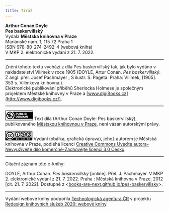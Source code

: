 ```yaml
---
title: Tiráž
---
```


**Arthur Conan Doyle**  
**Pes baskervillský**  
Vydala **Městská knihovna v Praze**  
Mariánské nám. 1, 115 72 Praha 1  
ISBN 978-80-274-2492-4 (webová kniha)  
V MKP 2. elektronické vydání z 21. 7. 2022.

***

Znění tohoto textu vychází z díla Pes baskervillský tak, jak bylo vydáno v nakladatelství Vilímek v roce 1905 (DOYLE, Artur Conan. _Pes baskervillský_. Z angl. přel. Josef Pachmayer ; S ilustr. S. Pageta. Praha: Vilímek, \[1905\]. 353 s. Vilímkova knihovna.).  
Elektronické publikování příběhů Sherlocka Holmese je společným projektem Městské knihovny v Praze a [www.digiBooks.cz](http://www.digibooks.cz/).

***

[![Public Domain](./resources/image003.gif)](http://creativecommons.org/publicdomain/mark/1.0/)
Text díla (Arthur Conan Doyle: Pes baskervillský), publikovaného [Městskou knihovnou v Praze](http://www.mlp.cz/), není vázán autorskými právy.

[![Licence Creative Commons](./resources/image004.gif)](http://creativecommons.org/licenses/by-nc-sa/3.0/cz/)
Vydání (obálka, grafická úprava), jehož autorem je Městská knihovna v Praze, podléhá licenci [Creative Commons Uveďte autora-Nevyužívejte dílo komerčně-Zachovejte licenci 3.0 Česko](http://creativecommons.org/licenses/by-nc-sa/3.0/cz/).

***

Citační záznam této e-knihy:

DOYLE, Arthur Conan. _Pes baskervillský_ \[online\]. Přel. J. Pachmayer. V MKP 2. elektronické vydání z 21. 7. 2022. Praha : Městská knihovna v Praze, 2012 \[cit. 21. 7. 2022]. Dostupné z <[books-are-next.github.io/pes-baskervillsky](https://books-are-next.github.io/pes-baskervillsky/)>.

***

Vydání webové knihy podpořila [Technologická agentura ČR](https://www.tacr.cz/) v projektu [Redesign knihovních služeb 2020: webové knihy](https://starfos.tacr.cz/cs/project/TL04000391).